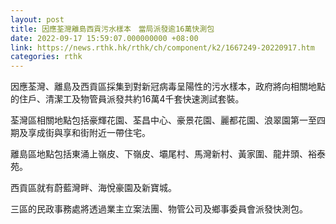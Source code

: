 ```yaml
---
layout: post
title: 因應荃灣離島西貢污水樣本　當局派發逾16萬快測包
date: 2022-09-17 15:59:07.000000000 +08:00
link: https://news.rthk.hk/rthk/ch/component/k2/1667249-20220917.htm
categories: rthk
---
```


​因應荃灣、離島及西貢區採集到對新冠病毒呈陽性的污水樣本，政府將向相關地點的住戶、清潔工及物管員派發共約16萬4千套快速測試套裝。

荃灣區相關地點包括豪輝花園、荃昌中心、豪景花園、麗都花園、浪翠園第一至四期及享成街與享和街附近一帶住宅。

離島區地點包括東涌上嶺皮、下嶺皮、壩尾村、馬灣新村、黃家圍、龍井頭、裕泰苑。

西貢區就有蔚藍灣畔、海悅豪園及新寶城。

三區的民政事務處將透過業主立案法團、物管公司及鄉事委員會派發快測包。
